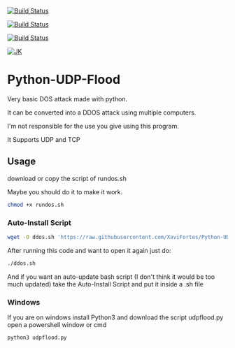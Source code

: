 [![Build Status](https://semaphoreci.com/api/v1/xavifortes/python-udp-flood/branches/master/badge.svg)](https://semaphoreci.com/xavifortes/python-udp-flood)

[![Build Status](https://xavifortes.semaphoreci.com/badges/Python-UDP-Flood/branches/set-up-semaphore.svg?style=shields)](https://xavifortes.semaphoreci.com/projects/Python-UDP-Flood)

[![Build Status](https://travis-ci.org/XaviFortes/Python-UDP-Flood.svg?branch=master)](https://travis-ci.org/XaviFortes/Python-UDP-Flood)

[![JK](https://forthebadge.com/images/badges/60-percent-of-the-time-works-every-time.svg)](https://github.com/XaviFortes)

# Python-UDP-Flood
Very basic DOS attack made with python.

It can be converted into a DDOS attack using multiple computers.

I'm not responsible for the use you give using this program.

 It Supports UDP and TCP

## Usage
download or copy the script of rundos.sh

Maybe you should do it to make it work.
```bash
chmod +x rundos.sh
```

### Auto-Install Script
```bash
wget -O ddos.sh 'https://raw.githubusercontent.com/XaviFortes/Python-UDP-Flood/master/rundos.sh' && chmod +x ddos.sh && ./ddos.sh
```
After running this code and want to open it again just do:
```bash
./ddos.sh
```
And if you want an auto-update bash script (I don't think it would be too much updated)
take the Auto-Install Script and put it inside a .sh file

### Windows
If you are on windows install Python3 and download the script udpflood.py open a powershell window or cmd
```bash
python3 udpflood.py
```
